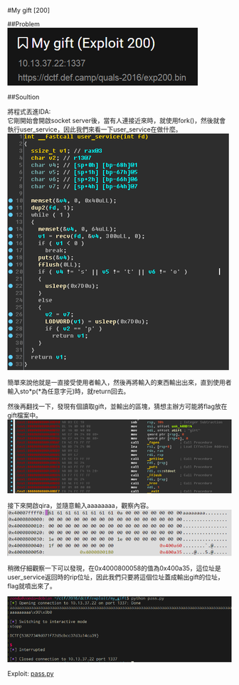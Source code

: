 #My gift [200]

##Problem
![picture](picture/problem.PNG)  

##Soultion

將程式丟進IDA:  
它剛開始會開啟socket server後，當有人連接近來時，就使用fork()，然後就會執行user_service，因此我們來看一下user_service在做什麼。  
![picture](picture/user_service.PNG)

簡單來說他就是一直接受使用者輸入，然後再將輸入的東西輸出出來，直到使用者輸入sto\*p(\*為任意字元)時，就return回去。  

然後再翻找一下，發現有個讀取gift，並輸出的區塊，猜想主辦方可能將flag放在gift檔案中。  
![picture](picture/cat_gift.PNG)  

接下來開啟qira，並隨意輸入aaaaaaaa，觀察內容。  
![picture](picture/qira_memory.PNG)  

稍微仔細觀察一下可以發現，在0x4000800058的值為0x400a35，這位址是user_service返回時的rip位址，因此我們只要將這個位址蓋成輸出gift的位址，flag就噴出來了。  

![picture](picture/result.PNG)  

Exploit: [pass.py](pass.py)
